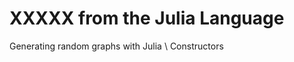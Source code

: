 XXXXX from the Julia Language
==============================
Generating random graphs with Julia
\ Constructors
